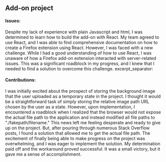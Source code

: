 ## Add-on project

#### Issues:

Despite my lack of experience with plain Javascript and html, I was determined to learn how to build the add-on with React. My team agreed to use React, and I was able to find comprehensive documentation on how to create a Firefox extension using React. However, I was faced with a new challenge. While I had a good understanding of how to use React, I was unaware of how a Firefox add-on extension interacted with server-related issues. This was a significant roadblock in my progress, and I knew that I needed to find a solution to overcome this challenge.
excerpt_separator: <!--more-->



#### Contributions:

I was initially excited about the prospect of storing the background image that the user uploaded as a temporary state in the project. I thought it would be a straightforward task of simply storing the relative image path URL chosen by the user as a state. However, upon implementation, I encountered a roadblock when I realized that the browser would not expose the actual file path to the application and instead modified all file paths to "./fakepath/filename." This news left me feeling desperate and ready to give up on the project. But, after pouring through numerous Stack Overflow posts, I found a solution that allowed me to get the actual file path. The excitement of finally being able to make progress on the project was overwhelming, and I was eager to implement the solution. My determination paid off and the workaround proved successful. It was a small victory, but it gave me a sense of accomplishment. 